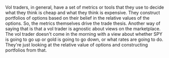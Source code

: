 Vol traders, in general, have a set of metrics or tools that they use to decide what they think is cheap and what they think is expensive. They construct portfolios of options based on their belief in the relative values of the options. So, the metrics themselves drive the trade thesis. Another way of saying that is that a vol trader is agnostic about views on the marketplace. The vol trader doesn't come in the morning with a view about whether SPY is going to go up or gold is going to go down, or what rates are going to do. They're just looking at the relative value of options and constructing portfolios from that.
